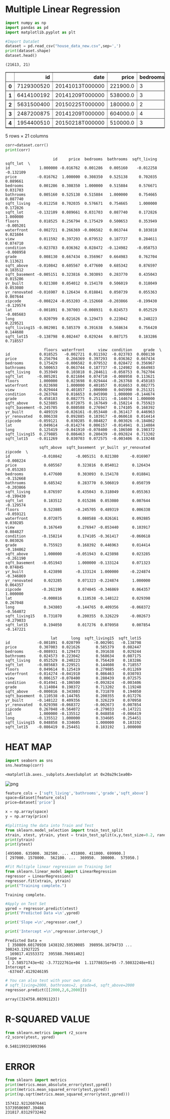 # Multiple Linear Regression


```python
import numpy as np 
import pandas as pd 
import matplotlib.pyplot as plt 
```


```python
#Import DataSet 
dataset = pd.read_csv("house_data_new.csv",sep=',')
print(dataset.shape)
dataset.head()
```

    (21613, 21)
    




<div>
<style scoped>
    .dataframe tbody tr th:only-of-type {
        vertical-align: middle;
    }

    .dataframe tbody tr th {
        vertical-align: top;
    }

    .dataframe thead th {
        text-align: right;
    }
</style>
<table border="1" class="dataframe">
  <thead>
    <tr style="text-align: right;">
      <th></th>
      <th>id</th>
      <th>date</th>
      <th>price</th>
      <th>bedrooms</th>
      <th>bathrooms</th>
      <th>sqft_living</th>
      <th>sqft_lot</th>
      <th>floors</th>
      <th>waterfront</th>
      <th>view</th>
      <th>...</th>
      <th>grade</th>
      <th>sqft_above</th>
      <th>sqft_basement</th>
      <th>yr_built</th>
      <th>yr_renovated</th>
      <th>zipcode</th>
      <th>lat</th>
      <th>long</th>
      <th>sqft_living15</th>
      <th>sqft_lot15</th>
    </tr>
  </thead>
  <tbody>
    <tr>
      <th>0</th>
      <td>7129300520</td>
      <td>20141013T000000</td>
      <td>221900.0</td>
      <td>3</td>
      <td>1.00</td>
      <td>1180</td>
      <td>5650</td>
      <td>1.0</td>
      <td>0</td>
      <td>0</td>
      <td>...</td>
      <td>7</td>
      <td>1180</td>
      <td>0</td>
      <td>1955</td>
      <td>0</td>
      <td>98178</td>
      <td>47.5112</td>
      <td>-122.257</td>
      <td>1340</td>
      <td>5650</td>
    </tr>
    <tr>
      <th>1</th>
      <td>6414100192</td>
      <td>20141209T000000</td>
      <td>538000.0</td>
      <td>3</td>
      <td>2.25</td>
      <td>2570</td>
      <td>7242</td>
      <td>2.0</td>
      <td>0</td>
      <td>0</td>
      <td>...</td>
      <td>7</td>
      <td>2170</td>
      <td>400</td>
      <td>1951</td>
      <td>1991</td>
      <td>98125</td>
      <td>47.7210</td>
      <td>-122.319</td>
      <td>1690</td>
      <td>7639</td>
    </tr>
    <tr>
      <th>2</th>
      <td>5631500400</td>
      <td>20150225T000000</td>
      <td>180000.0</td>
      <td>2</td>
      <td>1.00</td>
      <td>770</td>
      <td>10000</td>
      <td>1.0</td>
      <td>0</td>
      <td>0</td>
      <td>...</td>
      <td>6</td>
      <td>770</td>
      <td>0</td>
      <td>1933</td>
      <td>0</td>
      <td>98028</td>
      <td>47.7379</td>
      <td>-122.233</td>
      <td>2720</td>
      <td>8062</td>
    </tr>
    <tr>
      <th>3</th>
      <td>2487200875</td>
      <td>20141209T000000</td>
      <td>604000.0</td>
      <td>4</td>
      <td>3.00</td>
      <td>1960</td>
      <td>5000</td>
      <td>1.0</td>
      <td>0</td>
      <td>0</td>
      <td>...</td>
      <td>7</td>
      <td>1050</td>
      <td>910</td>
      <td>1965</td>
      <td>0</td>
      <td>98136</td>
      <td>47.5208</td>
      <td>-122.393</td>
      <td>1360</td>
      <td>5000</td>
    </tr>
    <tr>
      <th>4</th>
      <td>1954400510</td>
      <td>20150218T000000</td>
      <td>510000.0</td>
      <td>3</td>
      <td>2.00</td>
      <td>1680</td>
      <td>8080</td>
      <td>1.0</td>
      <td>0</td>
      <td>0</td>
      <td>...</td>
      <td>8</td>
      <td>1680</td>
      <td>0</td>
      <td>1987</td>
      <td>0</td>
      <td>98074</td>
      <td>47.6168</td>
      <td>-122.045</td>
      <td>1800</td>
      <td>7503</td>
    </tr>
  </tbody>
</table>
<p>5 rows × 21 columns</p>
</div>




```python
corr=dataset.corr()
print(corr)
```

                         id     price  bedrooms  bathrooms  sqft_living  sqft_lot  \
    id             1.000000 -0.016762  0.001286   0.005160    -0.012258 -0.132109   
    price         -0.016762  1.000000  0.308350   0.525138     0.702035  0.089661   
    bedrooms       0.001286  0.308350  1.000000   0.515884     0.576671  0.031703   
    bathrooms      0.005160  0.525138  0.515884   1.000000     0.754665  0.087740   
    sqft_living   -0.012258  0.702035  0.576671   0.754665     1.000000  0.172826   
    sqft_lot      -0.132109  0.089661  0.031703   0.087740     0.172826  1.000000   
    floors         0.018525  0.256794  0.175429   0.500653     0.353949 -0.005201   
    waterfront    -0.002721  0.266369 -0.006582   0.063744     0.103818  0.021604   
    view           0.011592  0.397293  0.079532   0.187737     0.284611  0.074710   
    condition     -0.023783  0.036362  0.028472  -0.124982    -0.058753 -0.008958   
    grade          0.008130  0.667434  0.356967   0.664983     0.762704  0.113621   
    sqft_above    -0.010842  0.605567  0.477600   0.685342     0.876597  0.183512   
    sqft_basement -0.005151  0.323816  0.303093   0.283770     0.435043  0.015286   
    yr_built       0.021380  0.054012  0.154178   0.506019     0.318049  0.053080   
    yr_renovated  -0.016907  0.126434  0.018841   0.050739     0.055363  0.007644   
    zipcode       -0.008224 -0.053203 -0.152668  -0.203866    -0.199430 -0.129574   
    lat           -0.001891  0.307003 -0.008931   0.024573     0.052529 -0.085683   
    long           0.020799  0.021626  0.129473   0.223042     0.240223  0.229521   
    sqft_living15 -0.002901  0.585379  0.391638   0.568634     0.756420  0.144608   
    sqft_lot15    -0.138798  0.082447  0.029244   0.087175     0.183286  0.718557   
    
                     floors  waterfront      view  condition     grade  \
    id             0.018525   -0.002721  0.011592  -0.023783  0.008130   
    price          0.256794    0.266369  0.397293   0.036362  0.667434   
    bedrooms       0.175429   -0.006582  0.079532   0.028472  0.356967   
    bathrooms      0.500653    0.063744  0.187737  -0.124982  0.664983   
    sqft_living    0.353949    0.103818  0.284611  -0.058753  0.762704   
    sqft_lot      -0.005201    0.021604  0.074710  -0.008958  0.113621   
    floors         1.000000    0.023698  0.029444  -0.263768  0.458183   
    waterfront     0.023698    1.000000  0.401857   0.016653  0.082775   
    view           0.029444    0.401857  1.000000   0.045990  0.251321   
    condition     -0.263768    0.016653  0.045990   1.000000 -0.144674   
    grade          0.458183    0.082775  0.251321  -0.144674  1.000000   
    sqft_above     0.523885    0.072075  0.167649  -0.158214  0.755923   
    sqft_basement -0.245705    0.080588  0.276947   0.174105  0.168392   
    yr_built       0.489319   -0.026161 -0.053440  -0.361417  0.446963   
    yr_renovated   0.006338    0.092885  0.103917  -0.060618  0.014414   
    zipcode       -0.059121    0.030285  0.084827   0.003026 -0.184862   
    lat            0.049614   -0.014274  0.006157  -0.014941  0.114084   
    long           0.125419   -0.041910 -0.078400  -0.106500  0.198372   
    sqft_living15  0.279885    0.086463  0.280439  -0.092824  0.713202   
    sqft_lot15    -0.011269    0.030703  0.072575  -0.003406  0.119248   
    
                   sqft_above  sqft_basement  yr_built  yr_renovated   zipcode  \
    id              -0.010842      -0.005151  0.021380     -0.016907 -0.008224   
    price            0.605567       0.323816  0.054012      0.126434 -0.053203   
    bedrooms         0.477600       0.303093  0.154178      0.018841 -0.152668   
    bathrooms        0.685342       0.283770  0.506019      0.050739 -0.203866   
    sqft_living      0.876597       0.435043  0.318049      0.055363 -0.199430   
    sqft_lot         0.183512       0.015286  0.053080      0.007644 -0.129574   
    floors           0.523885      -0.245705  0.489319      0.006338 -0.059121   
    waterfront       0.072075       0.080588 -0.026161      0.092885  0.030285   
    view             0.167649       0.276947 -0.053440      0.103917  0.084827   
    condition       -0.158214       0.174105 -0.361417     -0.060618  0.003026   
    grade            0.755923       0.168392  0.446963      0.014414 -0.184862   
    sqft_above       1.000000      -0.051943  0.423898      0.023285 -0.261190   
    sqft_basement   -0.051943       1.000000 -0.133124      0.071323  0.074845   
    yr_built         0.423898      -0.133124  1.000000     -0.224874 -0.346869   
    yr_renovated     0.023285       0.071323 -0.224874      1.000000  0.064357   
    zipcode         -0.261190       0.074845 -0.346869      0.064357  1.000000   
    lat             -0.000816       0.110538 -0.148122      0.029398  0.267048   
    long             0.343803      -0.144765  0.409356     -0.068372 -0.564072   
    sqft_living15    0.731870       0.200355  0.326229     -0.002673 -0.279033   
    sqft_lot15       0.194050       0.017276  0.070958      0.007854 -0.147221   
    
                        lat      long  sqft_living15  sqft_lot15  
    id            -0.001891  0.020799      -0.002901   -0.138798  
    price          0.307003  0.021626       0.585379    0.082447  
    bedrooms      -0.008931  0.129473       0.391638    0.029244  
    bathrooms      0.024573  0.223042       0.568634    0.087175  
    sqft_living    0.052529  0.240223       0.756420    0.183286  
    sqft_lot      -0.085683  0.229521       0.144608    0.718557  
    floors         0.049614  0.125419       0.279885   -0.011269  
    waterfront    -0.014274 -0.041910       0.086463    0.030703  
    view           0.006157 -0.078400       0.280439    0.072575  
    condition     -0.014941 -0.106500      -0.092824   -0.003406  
    grade          0.114084  0.198372       0.713202    0.119248  
    sqft_above    -0.000816  0.343803       0.731870    0.194050  
    sqft_basement  0.110538 -0.144765       0.200355    0.017276  
    yr_built      -0.148122  0.409356       0.326229    0.070958  
    yr_renovated   0.029398 -0.068372      -0.002673    0.007854  
    zipcode        0.267048 -0.564072      -0.279033   -0.147221  
    lat            1.000000 -0.135512       0.048858   -0.086419  
    long          -0.135512  1.000000       0.334605    0.254451  
    sqft_living15  0.048858  0.334605       1.000000    0.183192  
    sqft_lot15    -0.086419  0.254451       0.183192    1.000000  
    

# HEAT MAP


```python
import seaborn as sns
sns.heatmap(corr)
```




    <matplotlib.axes._subplots.AxesSubplot at 0x20a29c1ea08>




![png](output_5_1.png)



```python
feature_cols = ['sqft_living','bathrooms','grade','sqft_above']
space=dataset[feature_cols]
price=dataset['price']
```


```python
x = np.array(space)
y = np.array(price)
```


```python
#Splitting the data into Train and Test
from sklearn.model_selection import train_test_split 
xtrain, xtest, ytrain, ytest = train_test_split(x,y,test_size=0.2, random_state=0)
print(ytrain) 
print(ytest)
```

    [495000. 635000. 382500. ... 431000. 411000. 699900.]
    [ 297000. 1578000.  562100. ...  369950.  300000.  575950.]
    


```python
#Fit Multiple linear regression on Training Set
from sklearn.linear_model import LinearRegression 
regressor = LinearRegression()
regressor.fit(xtrain, ytrain)
print("Training complete.")
```

    Training complete.
    


```python
#Apply on Test Set 
ypred = regressor.predict(xtest)
print('Predicted Data =\n',ypred)

print('Slope =\n',regressor.coef_)

print('Intercept =\n',regressor.intercept_)
```

    Predicted Data =
     [ 350809.60170938 1438192.59530085  398956.16794733 ...  300243.12927225
      169817.41553372  395588.76691402]
    Slope =
     [ 2.58571743e+02 -3.77222761e+04  1.11778835e+05 -7.50832248e+01]
    Intercept =
     -637447.4129246195
    


```python
# You can also test with your own data
# sqft_living=2000, bathrooms=2, grade=6, sqft_above=2000
regressor.predict([[2000,2,6,2000]])
```




    array([324758.08391123])



# R-SQUARED VALUE


```python
from sklearn.metrics import r2_score
r2_score(ytest, ypred)
```




    0.5481199319093966



# ERROR


```python
from sklearn import metrics
print(metrics.mean_absolute_error(ytest,ypred))
print(metrics.mean_squared_error(ytest,ypred))
print(np.sqrt(metrics.mean_squared_error(ytest,ypred)))
```

    157412.92126076441
    53739506907.39486
    231817.83129732462
    
